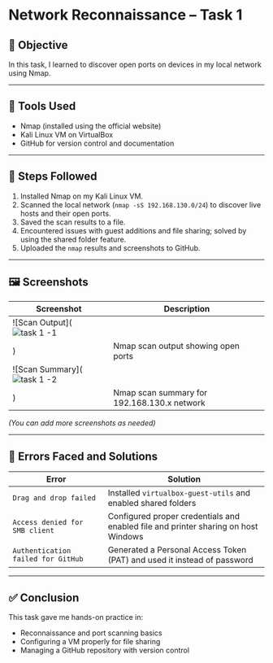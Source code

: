 # Network Reconnaissance – Task 1

## 🎯 Objective
In this task, I learned to discover open ports on devices in my local network using Nmap.

---

## 🔧 Tools Used
- Nmap (installed using the official website)
- Kali Linux VM on VirtualBox
- GitHub for version control and documentation

---

## 🧭 Steps Followed
1. Installed Nmap on my Kali Linux VM.
2. Scanned the local network (`nmap -sS 192.168.130.0/24`) to discover live hosts and their open ports.
3. Saved the scan results to a file.
4. Encountered issues with guest additions and file sharing; solved by using the shared folder feature.
5. Uploaded the `nmap` results and screenshots to GitHub.

---

## 🖼️ Screenshots
| Screenshot | Description |
|------------|-------------|
| ![Scan Output](![task 1 -1](https://github.com/user-attachments/assets/5d37d763-5223-4a45-9504-94a764e4b47f)
) | Nmap scan output showing open ports |
| ![Scan Summary](![task 1 -2](https://github.com/user-attachments/assets/98182b50-cb29-4d26-a230-eb292e127791)
) | Nmap scan summary for 192.168.130.x network |

*(You can add more screenshots as needed)*

---

## 🐛 Errors Faced and Solutions
| Error | Solution |
|-------|------------|
| `Drag and drop failed` | Installed `virtualbox-guest-utils` and enabled shared folders |
| `Access denied for SMB client` | Configured proper credentials and enabled file and printer sharing on host Windows |
| `Authentication failed for GitHub` | Generated a Personal Access Token (PAT) and used it instead of password |

---

## ✅ Conclusion
This task gave me hands-on practice in:
- Reconnaissance and port scanning basics
- Configuring a VM properly for file sharing
- Managing a GitHub repository with version control

